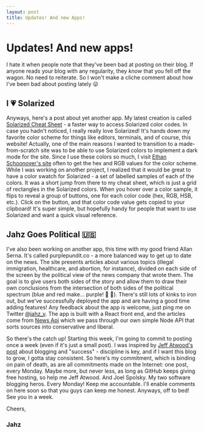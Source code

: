 ```yaml
---
layout: post
title: Updates! And new Apps!
---
```


# Updates! And new apps!

I hate it when people note that they've been bad at posting on their blog. If anyone reads your blog with any regularity, they _know_ that you fell off the wagon. No need to reiterate. So I won't make a cliche comment about how I've been bad about posting lately 😛

## I 💗 Solarized

Anyways, here's a post about yet another app. My latest creation is called [Solarized Cheat Sheet](https://solarized-ref.glitch.me) - a faster way to access Solarized color codes. In case you hadn't noticed, I really really love Solarized! It's hands down my favorite color scheme for things like editors, terminals, and of course, this website! Actually, one of the main reasons I wanted to transition to a made-from-scratch site was to be able to use Solarized colors to implement a dark mode for the site. Since I use these colors so much, I visit [Ethan Schoonover's site](https://ethanschoonover.com/solarized/) often to get the hex and RGB values for the color scheme. While I was working on another project, I realized that it would be great to have a color swatch for Solarized - a set of labelled samples of each of the colors. It was a short jump from there to my cheat sheet, which is just a grid of rectangles in the Solarized colors. When you hover over a color sample, it flips to reveal a group of buttons, one for each color code (hex, RGB, HSB, etc.). Click on the button, and that color code value gets copied to your clipboard! It's super simple, but hopefully handy for people that want to use Solarized and want a quick visual reference.

## Jahz Goes Political 🇺🇸

I've also been working on another app, this time with my good friend Allan Serna. It's called purplepundit.co - a more balanced way to get up to date on the news. The site presents articles about various topics (illegal immigration, healthcare, and abortion, for instance), divided on each side of the screen by the political view of the news company that wrote them. The goal is to give users both sides of the story and allow them to draw their own conclusions from the intersection of both sides of the political spectrum (blue and red make... purple! 👾 💜). There's still lots of kinks to iron out, but we've successfully deployed the app and are having a good time adding features! Any feedback about the app is welcome, just ping me on Twitter [@jahz_v](https://twitter.com/jahz_v). The app is built with a React front end, and the articles come from [News Api](https://newsapi.org/) which we pass through our own simple Node API that sorts sources into conservative and liberal.

So there's the catch up! Starting this week, I'm going to commit to posting once a week (even if it's just a small post). I was inspired by [Jeff Atwood's post](https://blog.codinghorror.com/overnight-success-it-takes-years/) about blogging and "success" - discipline is key, and if I want this blog to grow, I gotta stay consistent. So here's my commitment, which is binding on pain of death, as are all commitments made on the Internet: one post, every Monday. Maybe more, but never less, as long as GitHub keeps giving free hosting, so help me Jeff Atwood. And Joel Spolsky. My two software blogging heros. Every Monday! Keep me accountable. I'll enable comments on here soon so that you guys can keep me honest. Anyways, off to bed! See you in a week.

Cheers,

### Jahz
